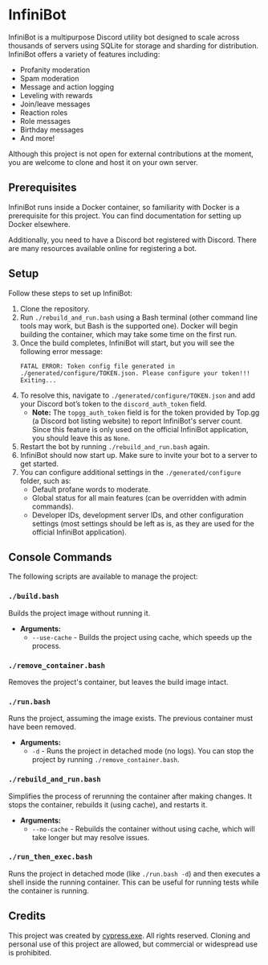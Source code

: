 # InfiniBot

InfiniBot is a multipurpose Discord utility bot designed to scale across thousands of servers using SQLite for storage and sharding for distribution. InfiniBot offers a variety of features including:
- Profanity moderation
- Spam moderation
- Message and action logging
- Leveling with rewards
- Join/leave messages
- Reaction roles
- Role messages
- Birthday messages
- And more!

Although this project is not open for external contributions at the moment, you are welcome to clone and host it on your own server.

## Prerequisites

InfiniBot runs inside a Docker container, so familiarity with Docker is a prerequisite for this project. You can find documentation for setting up Docker elsewhere.

Additionally, you need to have a Discord bot registered with Discord. There are many resources available online for registering a bot.

## Setup

Follow these steps to set up InfiniBot:

1. Clone the repository.
2. Run `./rebuild_and_run.bash` using a Bash terminal (other command line tools may work, but Bash is the supported one). Docker will begin building the container, which may take some time on the first run.
3. Once the build completes, InfiniBot will start, but you will see the following error message:
    ```
    FATAL ERROR: Token config file generated in ./generated/configure/TOKEN.json. Please configure your token!!!
    Exiting...
    ```
4. To resolve this, navigate to `./generated/configure/TOKEN.json` and add your Discord bot’s token to the `discord_auth_token` field.
    - **Note:** The `topgg_auth_token` field is for the token provided by Top.gg (a Discord bot listing website) to report InfiniBot's server count. Since this feature is only used on the official InfiniBot application, you should leave this as `None`.
5. Restart the bot by running `./rebuild_and_run.bash` again.
6. InfiniBot should now start up. Make sure to invite your bot to a server to get started.
7. You can configure additional settings in the `./generated/configure` folder, such as:
    - Default profane words to moderate.
    - Global status for all main features (can be overridden with admin commands).
    - Developer IDs, development server IDs, and other configuration settings (most settings should be left as is, as they are used for the official InfiniBot application).

## Console Commands

The following scripts are available to manage the project:

### `./build.bash`
Builds the project image without running it.

- **Arguments:**
  - `--use-cache` - Builds the project using cache, which speeds up the process.

### `./remove_container.bash`
Removes the project's container, but leaves the build image intact.

### `./run.bash`
Runs the project, assuming the image exists. The previous container must have been removed.

- **Arguments:**
  - `-d` - Runs the project in detached mode (no logs). You can stop the project by running `./remove_container.bash`.

### `./rebuild_and_run.bash`
Simplifies the process of rerunning the container after making changes. It stops the container, rebuilds it (using cache), and restarts it.

- **Arguments:**
  - `--no-cache` - Rebuilds the container without using cache, which will take longer but may resolve issues.

### `./run_then_exec.bash`
Runs the project in detached mode (like `./run.bash -d`) and then executes a shell inside the running container. This can be useful for running tests while the container is running.

## Credits

This project was created by [cypress.exe](https://github.com/cypress-exe). All rights reserved. Cloning and personal use of this project are allowed, but commercial or widespread use is prohibited.
